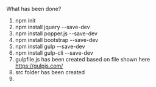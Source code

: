 What has been done?
1. npm init
2. npm install jquery --save-dev
3. npm install popper.js --save-dev
4. npm install bootstrap --save-dev
5. npm install gulp --save-dev
6. npm install gulp-cli --save-dev
7. gulpfile.js has been created based on file shown here https://gulpjs.com/
8. src folder has been created
9. 
